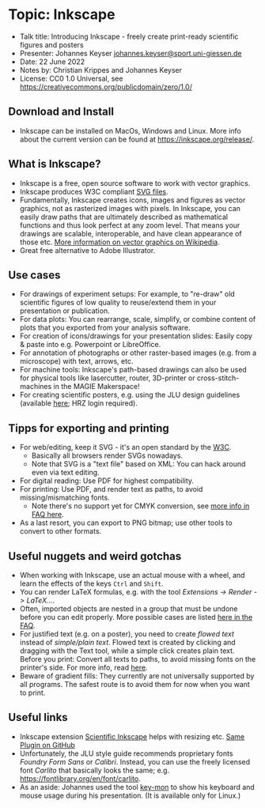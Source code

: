 # Topic: Inkscape

- Talk title: Introducing Inkscape - freely create print-ready scientific figures and posters
- Presenter: Johannes Keyser <johannes.keyser@sport.uni-giessen.de>
- Date: 22 June 2022
- Notes by: Christian Krippes and Johannes Keyser
- License: CC0 1.0 Universal, see <https://creativecommons.org/publicdomain/zero/1.0/>

## Download and Install

- Inkscape can be installed on MacOs, Windows and Linux.
  More info about the current version can be found at <https://inkscape.org/release/>.

## What is Inkscape?

- Inkscape is a free, open source software to work with vector graphics.
- Inkscape produces W3C compliant [SVG files](https://www.w3.org/Graphics/SVG/).
- Fundamentally, Inkscape creates icons, images and figures as vector graphics, not as rasterized images with pixels.
  In Inkscape, you can easily draw paths that are ultimately described as mathematical functions and thus look perfect at any zoom level.
  That means your drawings are scalable, interoperable, and have clean appearance of those etc.
  [More information on vector graphics on Wikipedia](https://en.wikipedia.org/wiki/Vector_graphics).
- Great free alternative to Adobe Illustrator.

## Use cases

- For drawings of experiment setups: For example, to "re-draw" old scientific figures of low quality to reuse/extend them in your presentation or publication.
- For data plots: You can rearrange, scale, simplify, or combine content of plots that you exported from your analysis software.
- For creation of icons/drawings for your presentation slides: Easily copy & paste into e.g. Powerpoint or LibreOffice.
- For annotation of photographs or other raster-based images (e.g. from a microscope) with text, arrows, etc.
- For machine tools: Inkscape's path-based drawings can also be used for physical tools like lasercutter, router, 3D-printer or cross-stitch-machines in the MAGIE Makerspace!
- For creating scientific posters, e.g. using the JLU design guidelines (available [here](https://www.uni-giessen.de/ueber-uns/pressestelle/service/cd); HRZ login required).

## Tipps for exporting and printing

- For web/editing, keep it SVG - it's an open standard by the [W3C](https://www.w3.org/Graphics/SVG/).
    - Basically all browsers render SVGs nowadays.
    - Note that SVG is a "text file" based on XML: You can hack around even via text editing.
- For digital reading: Use PDF for highest compatibility.
- For printing: Use PDF, and render text as paths, to avoid missing/mismatching fonts.
    - Note there's no support yet for CMYK conversion, see [more info in FAQ here](https://inkscape.org/learn/faq/#how-create-graphics-cmyk-color-space-inkscape).
- As a last resort, you can export to PNG bitmap; use other tools to convert to other formats.

## Useful nuggets and weird gotchas

- When working with Inkscape, use an actual mouse with a wheel, and learn the effects of the keys `Ctrl` and `Shift`.
- You can render LaTeX formulas, e.g. with the tool _Extensions -> Render -> LaTeX..._.
- Often, imported objects are nested in a group that must be undone before you can edit properly.
  More possible cases are listed [here in the FAQ](https://inkscape.org/learn/faq/#you-want-select-individual-object-you-can-only-select-whole-image).
- For justified text (e.g. on a poster), you need to create *flowed text* instead of *simple/plain text*.
  Flowed text is created by clicking and dragging with the Text tool, while a simple click creates plain text.
  Before you print: Convert all texts to paths, to avoid missing fonts on the printer's side.
  For more info, read [here](https://inkscape.org/learn/faq/#flowed-text-doesnt-show-exported-file).
- Beware of gradient fills: They currently are not universally supported by all programs.
  The safest route is to avoid them for now when you want to print.

## Useful links

- Inkscape extension [Scientific Inkscape](https://inkscape.org/gallery/item/30306/) helps with resizing etc. [Same Plugin on GitHub](https://github.com/burghoff/Scientific-Inkscape)
- Unfortunately, the JLU style guide recommends proprietary fonts *Foundry Form Sans* or *Calibri*.
  Instead, you can use the freely licensed font *Carlito* that basically looks the same; e.g. <https://fontlibrary.org/en/font/carlito>.
- As an aside: Johannes used the tool [key-mon](https://github.com/critiqjo/key-mon) to show his keyboard and mouse usage during his presentation.
  (It is available only for Linux.)
